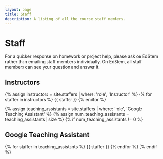 ```yaml
---
layout: page
title: Staff
description: A listing of all the course staff members.
---
```


# Staff

For a quicker response on homework or project help, please ask on EdStem rather than emailing staff members individually. On EdStem, all staff members can see your question and answer it.

## Instructors

{% assign instructors = site.staffers | where: 'role', 'Instructor' %}
{% for staffer in instructors %}
{{ staffer }}
{% endfor %}


{% assign teaching_assistants = site.staffers | where: 'role', 'Google Teaching Assistant' %}
{% assign num_teaching_assistants = teaching_assistants | size %}
{% if num_teaching_assistants != 0 %}
## Google Teaching Assistant

{% for staffer in teaching_assistants %}
{{ staffer }}
{% endfor %}
{% endif %}

<!-- ## Google TAs

{% assign google_teaching_assistants = site.staffers | where: 'role', 'GoogleTA' %}
{% for staffer in google_teaching_assistants %}
{{ staffer }}
{% endfor %} -->

<!-- {% assign teaching_assistants = site.staffers | where: 'role', 'Teaching Assistant' %}
{% assign num_teaching_assistants = teaching_assistants | size %}
{% if num_teaching_assistants != 0 %} -->
<!-- ## Teaching Assistants

{% for staffer in teaching_assistants %}
{{ staffer }}
{% endfor %}
{% endif %} -->
